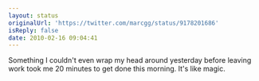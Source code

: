 ```yaml
---
layout: status
originalUrl: 'https://twitter.com/marcgg/status/9178201686'
isReply: false
date: 2010-02-16 09:04:41
---
```


Something I couldn't even wrap my head around yesterday before leaving work took me 20 minutes to get done this morning. It's like magic.
